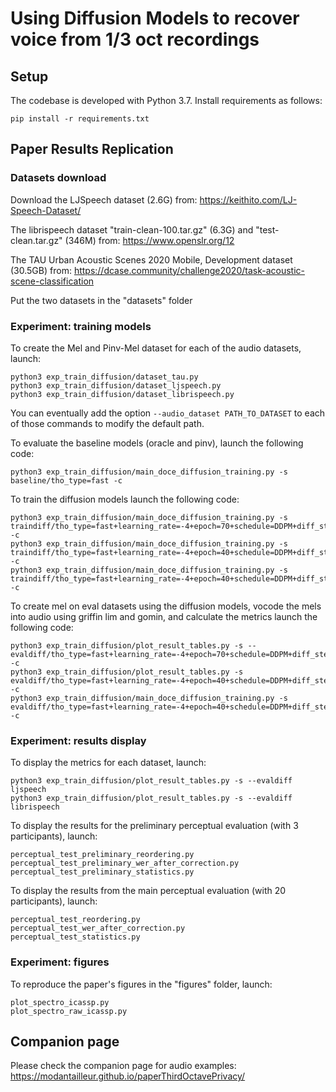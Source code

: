 # Using Diffusion Models to recover voice from 1/3 oct recordings

## Setup

The codebase is developed with Python 3.7. Install requirements as follows:
```
pip install -r requirements.txt
```

## Paper Results Replication

### Datasets download

Download the LJSpeech dataset (2.6G) from:
https://keithito.com/LJ-Speech-Dataset/

The librispeech dataset "train-clean-100.tar.gz" (6.3G) and "test-clean.tar.gz" (346M) from:
https://www.openslr.org/12

The TAU Urban Acoustic Scenes 2020 Mobile, Development dataset (30.5GB) from:
https://dcase.community/challenge2020/task-acoustic-scene-classification

Put the two datasets in the "datasets" folder

### Experiment: training models

To create the Mel and Pinv-Mel dataset for each of the audio datasets, launch:

```
python3 exp_train_diffusion/dataset_tau.py
python3 exp_train_diffusion/dataset_ljspeech.py
python3 exp_train_diffusion/dataset_librispeech.py
```

You can eventually add the option `--audio_dataset PATH_TO_DATASET` to each of those commands to modify the default path.

To evaluate the baseline models (oracle and pinv), launch the following code:

```
python3 exp_train_diffusion/main_doce_diffusion_training.py -s baseline/tho_type=fast -c
```

To train the diffusion models launch the following code:

```
python3 exp_train_diffusion/main_doce_diffusion_training.py -s traindiff/tho_type=fast+learning_rate=-4+epoch=70+schedule=DDPM+diff_steps=1000+dataset=ljspeech -c
python3 exp_train_diffusion/main_doce_diffusion_training.py -s traindiff/tho_type=fast+learning_rate=-4+epoch=40+schedule=DDPM+diff_steps=1000+dataset=tau -c
python3 exp_train_diffusion/main_doce_diffusion_training.py -s traindiff/tho_type=fast+learning_rate=-4+epoch=40+schedule=DDPM+diff_steps=1000+dataset=librispeech -c

```

To create mel on eval datasets using the diffusion models, vocode the mels into audio using griffin lim and gomin, and calculate the metrics launch the following code:

```
python3 exp_train_diffusion/plot_result_tables.py -s --evaldiff/tho_type=fast+learning_rate=-4+epoch=70+schedule=DDPM+diff_steps=1000+dataset=ljspeech -c
python3 exp_train_diffusion/plot_result_tables.py -s evaldiff/tho_type=fast+learning_rate=-4+epoch=40+schedule=DDPM+diff_steps=1000+dataset=tau -c
python3 exp_train_diffusion/main_doce_diffusion_training.py -s evaldiff/tho_type=fast+learning_rate=-4+epoch=40+schedule=DDPM+diff_steps=1000+dataset=librispeech -c
```

### Experiment: results display

To display the metrics for each dataset, launch:

```
python3 exp_train_diffusion/plot_result_tables.py -s --evaldiff ljspeech
python3 exp_train_diffusion/plot_result_tables.py -s --evaldiff librispeech
```

To display the results for the preliminary perceptual evaluation (with 3 participants), launch:

```
perceptual_test_preliminary_reordering.py
perceptual_test_preliminary_wer_after_correction.py
perceptual_test_preliminary_statistics.py
```

To display the results from the main perceptual evaluation (with 20 participants), launch:

```
perceptual_test_reordering.py
perceptual_test_wer_after_correction.py
perceptual_test_statistics.py
```

### Experiment: figures

To reproduce the paper's figures in the "figures" folder, launch:
```
plot_spectro_icassp.py
plot_spectro_raw_icassp.py
```

## Companion page

Please check the companion page for audio examples:
https://modantailleur.github.io/paperThirdOctavePrivacy/